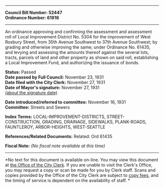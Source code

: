 * * * * *  
  
**Council Bill Number: [](#h0)[](#h2)52447**   
**Ordinance Number: 61916**  
  
* * * * *  
  
An ordinance approving and confirming the assessment and assessment roll of Local Improvement District No. 5304 for the improvement of West Roxbury Street, from 35th Avenue Southwest to 37th Avenue Southwest; by grading and otherwise improving the same; under Ordinance No. 61435, and levying and assessing the amounts thereof against the several lots, tracts, parcels of land and other property as shown on said roll, establishing a Local Improvement Fund, and authorizing the issuance of bonds.  
  
**Status:** Passed   
**Date passed by Full Council:** November 23, 1931   
**Date filed with the City Clerk:** November 27, 1931   
**Date of Mayor's signature:** November 27, 1931   
[(about the signature date)](/~public/approvaldate.htm)   
  
  
**Date introduced/referred to committee:** November 16, 1931   
**Committee:** Streets and Sewers   
  
**Index Terms:** LOCAL-IMPROVEMENT-DISTRICTS, STREET-CONSTRUCTION, GRADING, DRAINAGE, SIDEWALKS, PLANK-ROADS, FAUNTLEROY, ARBOR-HEIGHTS, WEST-SEATTLE  
  
**References/Related Documents:** Related: Ord 61435  
  
**Fiscal Note:** *(No fiscal note available at this time)*  
  
* * * * *  
  
*No text for this document is available on-line. You may view this document at [the Office of the City Clerk](http://www.seattle.gov/leg/clerk/contactUs.htm). If you are unable to visit the Clerk's Office, you may request a copy or scan be made for you by Clerk staff. Scans and copies provided by the Office of the City Clerk are subject to [copy fees](http://clerk.seattle.gov/~public/clerkfees.htm), and the timing of service is dependent on the availability of staff. *  
  
  
